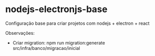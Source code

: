 # nodejs-electronjs-base
Configuração base para criar projetos com nodejs + electron + react

Observações:

- Criar migration: npm run migration:generate src/infra/banco/migracao/inicial
